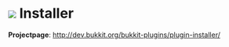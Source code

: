 # ![](http://dev.bukkit.org/thumbman/images/76/31/50x50/Installer.png.-m1.png) Installer 

**Projectpage**: http://dev.bukkit.org/bukkit-plugins/plugin-installer/